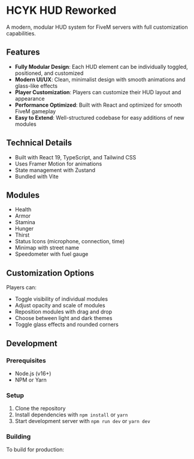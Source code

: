 # HCYK HUD Reworked

A modern, modular HUD system for FiveM servers with full customization capabilities.

## Features

- **Fully Modular Design**: Each HUD element can be individually toggled, positioned, and customized
- **Modern UI/UX**: Clean, minimalist design with smooth animations and glass-like effects
- **Player Customization**: Players can customize their HUD layout and appearance
- **Performance Optimized**: Built with React and optimized for smooth FiveM gameplay
- **Easy to Extend**: Well-structured codebase for easy additions of new modules

## Technical Details

- Built with React 19, TypeScript, and Tailwind CSS
- Uses Framer Motion for animations
- State management with Zustand
- Bundled with Vite

## Modules

- Health
- Armor
- Stamina
- Hunger
- Thirst
- Status Icons (microphone, connection, time)
- Minimap with street name
- Speedometer with fuel gauge

## Customization Options

Players can:
- Toggle visibility of individual modules
- Adjust opacity and scale of modules
- Reposition modules with drag and drop
- Choose between light and dark themes
- Toggle glass effects and rounded corners

## Development

### Prerequisites

- Node.js (v16+)
- NPM or Yarn

### Setup

1. Clone the repository
2. Install dependencies with `npm install` or `yarn`
3. Start development server with `npm run dev` or `yarn dev`

### Building

To build for production:
